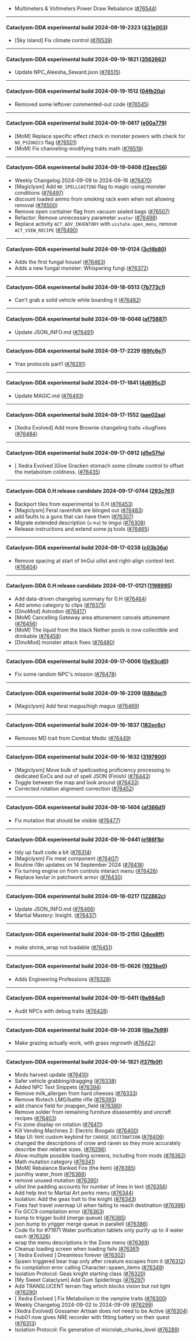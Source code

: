 * Multimeters & Voltmeters Power Draw Rebalance ([#76544](https://github.com/CleverRaven/Cataclysm-DDA/pull/76544))

---

#### Cataclysm-DDA experimental build 2024-09-19-2323 ([431e003](https://github.com/CleverRaven/Cataclysm-DDA/releases/tag/cdda-experimental-2024-09-19-2323))

* [Sky Island] Fix climate control ([#76539](https://github.com/CleverRaven/Cataclysm-DDA/pull/76539))

---

#### Cataclysm-DDA experimental build 2024-09-19-1821 ([3562662](https://github.com/CleverRaven/Cataclysm-DDA/releases/tag/cdda-experimental-2024-09-19-1821))

* Update NPC_Aleesha_Seward.json ([#76515](https://github.com/CleverRaven/Cataclysm-DDA/pull/76515))

---

#### Cataclysm-DDA experimental build 2024-09-19-1512 ([04fb20a](https://github.com/CleverRaven/Cataclysm-DDA/releases/tag/cdda-experimental-2024-09-19-1512))

* Removed some leftover commented-out code ([#76545](https://github.com/CleverRaven/Cataclysm-DDA/pull/76545))

---

#### Cataclysm-DDA experimental build 2024-09-19-0617 ([e00a779](https://github.com/CleverRaven/Cataclysm-DDA/releases/tag/cdda-experimental-2024-09-19-0617))

* [MoM] Replace specific effect check in monster powers with check for `NO_PSIONICS` flag ([#76501](https://github.com/CleverRaven/Cataclysm-DDA/pull/76501))
* [MoM] Fix channeling-modifying traits math ([#76519](https://github.com/CleverRaven/Cataclysm-DDA/pull/76519))

---

#### Cataclysm-DDA experimental build 2024-09-19-0408 ([f2eec56](https://github.com/CleverRaven/Cataclysm-DDA/releases/tag/cdda-experimental-2024-09-19-0408))

* Weekly Changelog 2024-09-09 to 2024-09-16 ([#76470](https://github.com/CleverRaven/Cataclysm-DDA/pull/76470))
* [Magiclysm] Add `NO_SPELLCASTING` flag to magic-using monster conditions ([#76497](https://github.com/CleverRaven/Cataclysm-DDA/pull/76497))
* discount loaded ammo from smoking rack even when not allowing removal ([#76500](https://github.com/CleverRaven/Cataclysm-DDA/pull/76500))
* Remove open container flag from vacuum sealed bags ([#76507](https://github.com/CleverRaven/Cataclysm-DDA/pull/76507))
* Refactor: Remove unnecessary parameter `avatar` ([#76498](https://github.com/CleverRaven/Cataclysm-DDA/pull/76498))
* Replace activity `ACT_ADV_INVENTORY` with `uistate.open_menu`, remove `ACT_VIEW_RECIPE` ([#76490](https://github.com/CleverRaven/Cataclysm-DDA/pull/76490))

---

#### Cataclysm-DDA experimental build 2024-09-19-0124 ([3cf4b80](https://github.com/CleverRaven/Cataclysm-DDA/releases/tag/cdda-experimental-2024-09-19-0124))

* Adds the first fungal house! ([#76463](https://github.com/CleverRaven/Cataclysm-DDA/pull/76463))
* Adds a new fungal monster: Whispering fungi ([#76372](https://github.com/CleverRaven/Cataclysm-DDA/pull/76372))

---

#### Cataclysm-DDA experimental build 2024-09-18-0513 ([7b773c1](https://github.com/CleverRaven/Cataclysm-DDA/releases/tag/cdda-experimental-2024-09-18-0513))

* Can't grab a solid vehicle while boarding it ([#76482](https://github.com/CleverRaven/Cataclysm-DDA/pull/76482))

---

#### Cataclysm-DDA experimental build 2024-09-18-0046 ([af75887](https://github.com/CleverRaven/Cataclysm-DDA/releases/tag/cdda-experimental-2024-09-18-0046))

* Update JSON_INFO.md ([#76491](https://github.com/CleverRaven/Cataclysm-DDA/pull/76491))

---

#### Cataclysm-DDA experimental build 2024-09-17-2229 ([69fc6e7](https://github.com/CleverRaven/Cataclysm-DDA/releases/tag/cdda-experimental-2024-09-17-2229))

* Yrax protocols part1 ([#76291](https://github.com/CleverRaven/Cataclysm-DDA/pull/76291))

---

#### Cataclysm-DDA experimental build 2024-09-17-1841 ([4d695c2](https://github.com/CleverRaven/Cataclysm-DDA/releases/tag/cdda-experimental-2024-09-17-1841))

* Update MAGIC.md ([#76493](https://github.com/CleverRaven/Cataclysm-DDA/pull/76493))

---

#### Cataclysm-DDA experimental build 2024-09-17-1552 ([aae02aa](https://github.com/CleverRaven/Cataclysm-DDA/releases/tag/cdda-experimental-2024-09-17-1552))

* [Xedra Evolved] Add more Brownie changeling traits +bugfixes ([#76484](https://github.com/CleverRaven/Cataclysm-DDA/pull/76484))

---

#### Cataclysm-DDA experimental build 2024-09-17-0912 ([d5e57fa](https://github.com/CleverRaven/Cataclysm-DDA/releases/tag/cdda-experimental-2024-09-17-0912))

* [ Xedra Evolved ]Give Gracken stomach some climate control to offset the metabolism coldness. ([#76435](https://github.com/CleverRaven/Cataclysm-DDA/pull/76435))

---

#### Cataclysm-DDA 0.H release candidate 2024-09-17-0744 ([293c761](https://github.com/CleverRaven/Cataclysm-DDA/releases/tag/cdda-0.H-2024-09-17-0744))

* Backport tiles from experimental to 0.H ([#76453](https://github.com/CleverRaven/Cataclysm-DDA/pull/76453))
* [Magiclysm] Feral ravenfolk are blinged out ([#76483](https://github.com/CleverRaven/Cataclysm-DDA/pull/76483))
* add faults to a guns that can have them ([#76307](https://github.com/CleverRaven/Cataclysm-DDA/pull/76307))
* Migrate extended description (`x`->`e`) to imgui ([#76308](https://github.com/CleverRaven/Cataclysm-DDA/pull/76308))
* Release instructions and extend some jq tools ([#76465](https://github.com/CleverRaven/Cataclysm-DDA/pull/76465))

---

#### Cataclysm-DDA experimental build 2024-09-17-0238 ([c03b36a](https://github.com/CleverRaven/Cataclysm-DDA/releases/tag/cdda-experimental-2024-09-17-0238))

* Remove spacing at start of ImGui uilist and right-align context text. ([#76404](https://github.com/CleverRaven/Cataclysm-DDA/pull/76404))

---

#### Cataclysm-DDA 0.H release candidate 2024-09-17-0121 ([1198995](https://github.com/CleverRaven/Cataclysm-DDA/releases/tag/cdda-0.H-2024-09-17-0121))

* Add data-driven changelog summary for 0.H ([#76464](https://github.com/CleverRaven/Cataclysm-DDA/pull/76464))
* Add ammo category to clips ([#76375](https://github.com/CleverRaven/Cataclysm-DDA/pull/76375))
* [DinoMod] Astrodon ([#76417](https://github.com/CleverRaven/Cataclysm-DDA/pull/76417))
* [MoM] Cancelling Gateway area attunement cancels attunement ([#76456](https://github.com/CleverRaven/Cataclysm-DDA/pull/76456))
* [MoM] The liquid from the black Nether pools is now collectible and drinkable ([#76458](https://github.com/CleverRaven/Cataclysm-DDA/pull/76458))
* [DinoMod] monster attack fixes ([#76480](https://github.com/CleverRaven/Cataclysm-DDA/pull/76480))

---

#### Cataclysm-DDA experimental build 2024-09-17-0006 ([0e93cd0](https://github.com/CleverRaven/Cataclysm-DDA/releases/tag/cdda-experimental-2024-09-17-0006))

* Fix some random NPC's mission ([#76478](https://github.com/CleverRaven/Cataclysm-DDA/pull/76478))

---

#### Cataclysm-DDA experimental build 2024-09-16-2209 ([688dac1](https://github.com/CleverRaven/Cataclysm-DDA/releases/tag/cdda-experimental-2024-09-16-2209))

* [Magiclysm] Add feral magus/high magus ([#76469](https://github.com/CleverRaven/Cataclysm-DDA/pull/76469))

---

#### Cataclysm-DDA experimental build 2024-09-16-1837 ([182ec6c](https://github.com/CleverRaven/Cataclysm-DDA/releases/tag/cdda-experimental-2024-09-16-1837))

* Removes MD trait from Combat Medic ([#76449](https://github.com/CleverRaven/Cataclysm-DDA/pull/76449))

---

#### Cataclysm-DDA experimental build 2024-09-16-1632 ([3197800](https://github.com/CleverRaven/Cataclysm-DDA/releases/tag/cdda-experimental-2024-09-16-1632))

* [Magiclysm] Move bulk of spellcasting proficiency processing to dedicated EoCs and out of spell JSON (Finish)  ([#76443](https://github.com/CleverRaven/Cataclysm-DDA/pull/76443))
* Toggle between the map and look around ([#76433](https://github.com/CleverRaven/Cataclysm-DDA/pull/76433))
* Corrected rotation alignment correction ([#76452](https://github.com/CleverRaven/Cataclysm-DDA/pull/76452))

---

#### Cataclysm-DDA experimental build 2024-09-16-1404 ([af366d1](https://github.com/CleverRaven/Cataclysm-DDA/releases/tag/cdda-experimental-2024-09-16-1404))

* Fix mutation that should be visible ([#76477](https://github.com/CleverRaven/Cataclysm-DDA/pull/76477))

---

#### Cataclysm-DDA experimental build 2024-09-16-0441 ([e186f1b](https://github.com/CleverRaven/Cataclysm-DDA/releases/tag/cdda-experimental-2024-09-16-0441))

* tidy up fault code a bit ([#76314](https://github.com/CleverRaven/Cataclysm-DDA/pull/76314))
* [Magiclysm] Fix meat component ([#76407](https://github.com/CleverRaven/Cataclysm-DDA/pull/76407))
* Routine i18n updates on 14 September 2024 ([#76418](https://github.com/CleverRaven/Cataclysm-DDA/pull/76418))
* Fix turning engine on from controls interact menu ([#76426](https://github.com/CleverRaven/Cataclysm-DDA/pull/76426))
* Replace kevlar in patchwork armor ([#76430](https://github.com/CleverRaven/Cataclysm-DDA/pull/76430))

---

#### Cataclysm-DDA experimental build 2024-09-16-0217 ([122862c](https://github.com/CleverRaven/Cataclysm-DDA/releases/tag/cdda-experimental-2024-09-16-0217))

* Update JSON_INFO.md ([#76466](https://github.com/CleverRaven/Cataclysm-DDA/pull/76466))
* Martial Mastery: Insight. ([#76437](https://github.com/CleverRaven/Cataclysm-DDA/pull/76437))

---

#### Cataclysm-DDA experimental build 2024-09-15-2150 ([24ee8ff](https://github.com/CleverRaven/Cataclysm-DDA/releases/tag/cdda-experimental-2024-09-15-2150))

* make shrink_wrap not loadable ([#76451](https://github.com/CleverRaven/Cataclysm-DDA/pull/76451))

---

#### Cataclysm-DDA experimental build 2024-09-15-0626 ([1925be0](https://github.com/CleverRaven/Cataclysm-DDA/releases/tag/cdda-experimental-2024-09-15-0626))

* Adds Engineering Professions ([#76328](https://github.com/CleverRaven/Cataclysm-DDA/pull/76328))

---

#### Cataclysm-DDA experimental build 2024-09-15-0411 ([9a984a1](https://github.com/CleverRaven/Cataclysm-DDA/releases/tag/cdda-experimental-2024-09-15-0411))

* Audit NPCs with debug traits ([#76428](https://github.com/CleverRaven/Cataclysm-DDA/pull/76428))

---

#### Cataclysm-DDA experimental build 2024-09-14-2038 ([6be7b99](https://github.com/CleverRaven/Cataclysm-DDA/releases/tag/cdda-experimental-2024-09-14-2038))

* Make grazing actually work, with grass regrowth ([#76422](https://github.com/CleverRaven/Cataclysm-DDA/pull/76422))

---

#### Cataclysm-DDA experimental build 2024-09-14-1821 ([f37fb0f](https://github.com/CleverRaven/Cataclysm-DDA/releases/tag/cdda-experimental-2024-09-14-1821))

* Mods harvest update ([#76410](https://github.com/CleverRaven/Cataclysm-DDA/pull/76410))
* Safer vehicle grabbing/dragging ([#76338](https://github.com/CleverRaven/Cataclysm-DDA/pull/76338))
* Added NPC Text Snippets ([#76394](https://github.com/CleverRaven/Cataclysm-DDA/pull/76394))
* Remove milk_allergen from hard cheeses ([#76333](https://github.com/CleverRaven/Cataclysm-DDA/pull/76333))
* Remove Rivtech LMG/battle rifle ([#76393](https://github.com/CleverRaven/Cataclysm-DDA/pull/76393))
* add chance field for jmapgen_field ([#76380](https://github.com/CleverRaven/Cataclysm-DDA/pull/76380))
* Remove solder from remaining furniture disassembly and uncraft recipes ([#76403](https://github.com/CleverRaven/Cataclysm-DDA/pull/76403))
* Fix zone display on rotation ([#76411](https://github.com/CleverRaven/Cataclysm-DDA/pull/76411))
* Kill Vending Machines 2: Electric Boogalo ([#76400](https://github.com/CleverRaven/Cataclysm-DDA/pull/76400))
* Map UI: hint custom keybind for `CHOOSE_DESTINATION` ([#76406](https://github.com/CleverRaven/Cataclysm-DDA/pull/76406))
* changed the descriptions of crow and raven so they more accurately describe their relative sizes. ([#76296](https://github.com/CleverRaven/Cataclysm-DDA/pull/76296))
* Allow multiple possible loading screens, including from mods ([#76362](https://github.com/CleverRaven/Cataclysm-DDA/pull/76362))
* Math mutation category ([#76341](https://github.com/CleverRaven/Cataclysm-DDA/pull/76341))
* [MoM] Rebalance Banked Fire (the item) ([#76395](https://github.com/CleverRaven/Cataclysm-DDA/pull/76395))
* jsonifny water_from ([#76366](https://github.com/CleverRaven/Cataclysm-DDA/pull/76366))
* remove unused mutation ([#76390](https://github.com/CleverRaven/Cataclysm-DDA/pull/76390))
* uilist line padding accounts for number of lines in text ([#76356](https://github.com/CleverRaven/Cataclysm-DDA/pull/76356))
* Add help text to Martial Art perks menu ([#76344](https://github.com/CleverRaven/Cataclysm-DDA/pull/76344))
* Isolation: Add the geas trait to the knight ([#76343](https://github.com/CleverRaven/Cataclysm-DDA/pull/76343))
* Fixes fast travel overmap UI when failing to reach destination ([#76396](https://github.com/CleverRaven/Cataclysm-DDA/pull/76396))
* Fix GCC9 compilation error ([#76363](https://github.com/CleverRaven/Cataclysm-DDA/pull/76363))
* bump to trigger build (merge queue) ([#76385](https://github.com/CleverRaven/Cataclysm-DDA/pull/76385))
* json bump to yrigger merge queue in parallell ([#76386](https://github.com/CleverRaven/Cataclysm-DDA/pull/76386))
* Code fix for #71971 Water purification tablets only purify up to 4 water each ([#76326](https://github.com/CleverRaven/Cataclysm-DDA/pull/76326))
* wrap the menu descriptions in the Zone menu ([#76369](https://github.com/CleverRaven/Cataclysm-DDA/pull/76369))
* Cleanup loading screen when loading fails ([#76361](https://github.com/CleverRaven/Cataclysm-DDA/pull/76361))
* [ Xedra Evolved ] Dreamless forever ([#76302](https://github.com/CleverRaven/Cataclysm-DDA/pull/76302))
* Spawn triggered bear trap only after creature escapes from it ([#76312](https://github.com/CleverRaven/Cataclysm-DDA/pull/76312))
* fix compilation error calling Character::spawn_items ([#76349](https://github.com/CleverRaven/Cataclysm-DDA/pull/76349))
* Isolation Protocol: Geas knight starting class ([#76320](https://github.com/CleverRaven/Cataclysm-DDA/pull/76320))
* [My Sweet Cataclysm] Add Gum Spiderlings ([#76297](https://github.com/CleverRaven/Cataclysm-DDA/pull/76297))
* Add TRANSLUCENT terrain flag which blocks vision but not light ([#76290](https://github.com/CleverRaven/Cataclysm-DDA/pull/76290))
* [ Xedra Evolved ] Fix Metabolism in the vampire traits ([#76300](https://github.com/CleverRaven/Cataclysm-DDA/pull/76300))
* Weekly Changelog 2024-09-02 to 2024-09-09 ([#76299](https://github.com/CleverRaven/Cataclysm-DDA/pull/76299))
* [Xedra Evolved] Gossamer Artisan does not need to be Active ([#76304](https://github.com/CleverRaven/Cataclysm-DDA/pull/76304))
* Hub01 now gives NRE recorder with fitting battery on their quest ([#76313](https://github.com/CleverRaven/Cataclysm-DDA/pull/76313))
* Isolation Protocol: Fix generation of microlab_chunks_level ([#76289](https://github.com/CleverRaven/Cataclysm-DDA/pull/76289))
